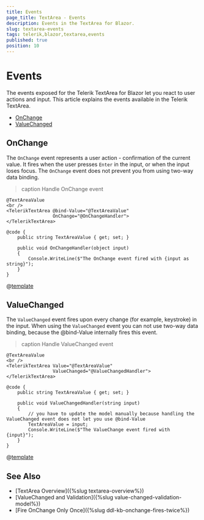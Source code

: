 ```yaml
---
title: Events
page_title: TextArea - Events
description: Events in the TextArea for Blazor.
slug: textarea-events
tags: telerik,blazor,textarea,events
published: true
position: 10
---
```


# Events

The events exposed for the Telerik TextArea for Blazor let you react to user actions and input. This article explains the events available in the Telerik TextArea.

* [OnChange](#onchange)
* [ValueChanged](#valuechanged)

## OnChange

The `OnChange` event represents a user action - confirmation of the current value. It fires when the user presses `Enter` in the input, or when the input loses focus. The `OnChange` event does not prevent you from using two-way data binding.

>caption Handle OnChange event

````CSHTML
@TextAreaValue
<br />
<TelerikTextArea @bind-Value="@TextAreaValue"
                 OnChange="@OnChangeHandler">
</TelerikTextArea>

@code {
    public string TextAreaValue { get; set; }

    public void OnChangeHandler(object input)
    {
        Console.WriteLine($"The OnChange event fired with {input as string}");
    }
}
````

@[template](/_contentTemplates/common/general-info.md#event-callback-can-be-async)

## ValueChanged

The `ValueChanged` event fires upon every change (for example, keystroke) in the input. When using the `ValueChanged` event you can not use two-way data binding, because the @bind-Value internally fires this event.

>caption Handle ValueChanged event

````CSHTML
@TextAreaValue
<br />
<TelerikTextArea Value="@TextAreaValue"
                 ValueChanged="@ValueChangedHandler">
</TelerikTextArea>

@code {
    public string TextAreaValue { get; set; }

    public void ValueChangedHandler(string input)
    {
        // you have to update the model manually because handling the ValueChanged event does not let you use @bind-Value
        TextAreaValue = input;
        Console.WriteLine($"The ValueChange event fired with {input}");
    }
}
````

@[template](/_contentTemplates/common/general-info.md#event-callback-can-be-async)

## See Also

* [TextArea Overview]({%slug textarea-overview%})
* [ValueChanged and Validation]({%slug value-changed-validation-model%})
* [Fire OnChange Only Once]({%slug ddl-kb-onchange-fires-twice%})
